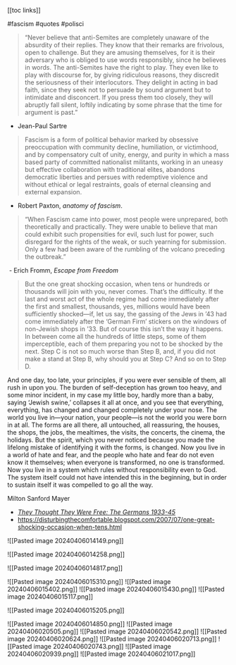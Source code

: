 [[toc links]] 

#fascism #quotes #polisci   

> “Never believe that anti-Semites are completely unaware of the absurdity of their replies. They know that their remarks are frivolous, open to challenge. But they are amusing themselves, for it is their adversary who is obliged to use words responsibly, since he believes in words. The anti-Semites have the right to play. They even like to play with discourse for, by giving ridiculous reasons, they discredit the seriousness of their interlocutors. They delight in acting in bad faith, since they seek not to persuade by sound argument but to intimidate and disconcert. If you press them too closely, they will abruptly fall silent, loftily indicating by some phrase that the time for argument is past.”

- Jean-Paul Sartre


> Fascism is a form of political behavior marked by obsessive preoccupation with community decline, humiliation, or victimhood, and by compensatory cult of unity, energy, and purity in which a mass based party of committed nationalist militants, working in an uneasy but effective collaboration with traditional elites, abandons democratic liberties and persues with redemptive violence and without ethical or legal restraints, goals of eternal cleansing and external expansion. 

- Robert Paxton, *anatomy of fascism*.  


> “When Fascism came into power, most people were unprepared, both theoretically and practically. They were unable to believe that man could exhibit such propensities for evil, such lust for power, such disregard for the rights of the weak, or such yearning for submission. Only a few had been aware of the rumbling of the volcano preceding the outbreak.”

 - Erich Fromm, _Escape from Freedom_  



> But the one great shocking occasion, when tens or hundreds or thousands will join with you, never comes. That’s the difficulty. If the last and worst act of the whole regime had come immediately after the first and smallest, thousands, yes, millions would have been sufficiently shocked—if, let us say, the gassing of the Jews in ’43 had come immediately after the ‘German Firm’ stickers on the windows of non-Jewish shops in ’33. But of course this isn’t the way it happens. In between come all the hundreds of little steps, some of them imperceptible, each of them preparing you not to be shocked by the next. Step C is not so much worse than Step B, and, if you did not make a stand at Step B, why should you at Step C? And so on to Step D.  
> 
  And one day, too late, your principles, if you were ever sensible of them, all rush in upon you. The burden of self-deception has grown too heavy, and some minor incident, in my case my little boy, hardly more than a baby, saying ‘Jewish swine,’ collapses it all at once, and you see that everything, everything, has changed and changed completely under your nose. The world you live in—your nation, your people—is not the world you were born in at all. The forms are all there, all untouched, all reassuring, the houses, the shops, the jobs, the mealtimes, the visits, the concerts, the cinema, the holidays. But the spirit, which you never noticed because you made the lifelong mistake of identifying it with the forms, is changed. Now you live in a world of hate and fear, and the people who hate and fear do not even know it themselves; when everyone is transformed, no one is transformed. Now you live in a system which rules without responsibility even to God. The system itself could not have intended this in the beginning, but in order to sustain itself it was compelled to go all the way.  
  
Milton Sanford Mayer
- [*They Thought They Were Free: The Germans 1933-45*](https://www.goodreads.com/work/quotes/963585)  
- https://disturbingthecomfortable.blogspot.com/2007/07/one-great-shocking-occasion-when-tens.html

![[Pasted image 20240406014149.png]]

![[Pasted image 20240406014258.png]]

![[Pasted image 20240406014817.png]]

![[Pasted image 20240406015310.png]]
![[Pasted image 20240406015402.png]]
![[Pasted image 20240406015430.png]]
![[Pasted image 20240406015117.png]]

![[Pasted image 20240406015205.png]]

![[Pasted image 20240406014850.png]]
![[Pasted image 20240406020505.png]]
![[Pasted image 20240406020542.png]]
![[Pasted image 20240406020624.png]]
![[Pasted image 20240406020713.png]]
![[Pasted image 20240406020743.png]]
![[Pasted image 20240406020939.png]]
![[Pasted image 20240406021017.png]]
